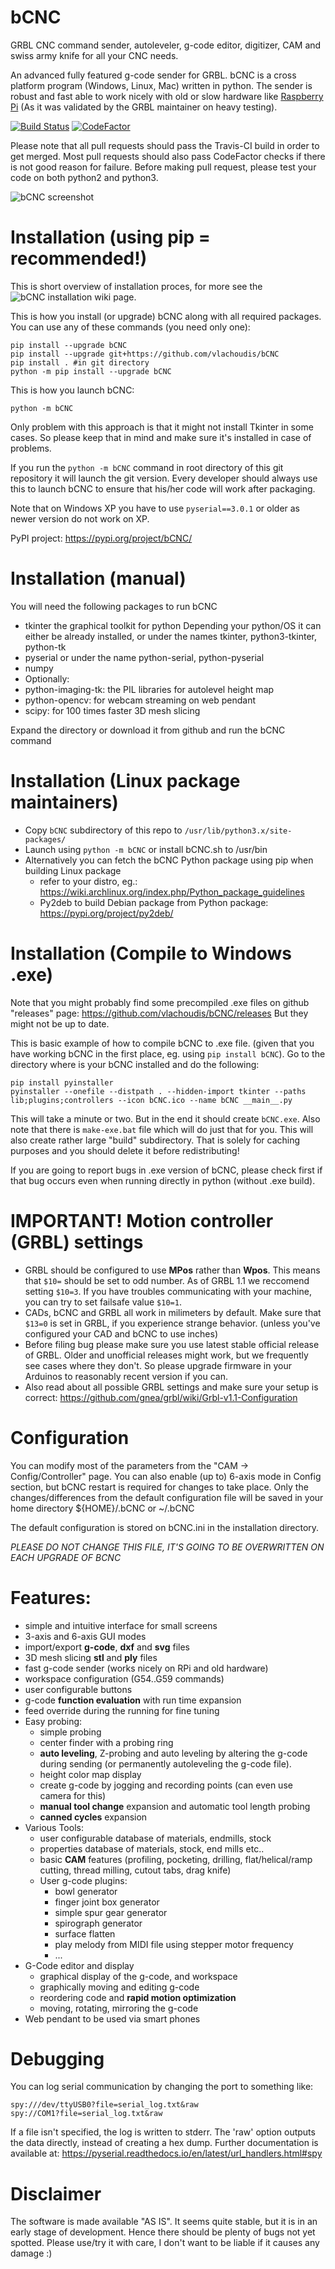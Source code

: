 bCNC
====

GRBL CNC command sender, autoleveler, g-code editor, digitizer, CAM
and swiss army knife for all your CNC needs.

An advanced fully featured g-code sender for GRBL. bCNC is a cross platform program (Windows, Linux, Mac) written in python. The sender is robust and fast able to work nicely with old or slow hardware like [Raspberry Pi](http://www.openbuilds.com/threads/bcnc-and-the-raspberry-pi.3038/) (As it was validated by the GRBL maintainer on heavy testing).

[![Build Status](https://travis-ci.com/vlachoudis/bCNC.svg?branch=master)](https://travis-ci.com/vlachoudis/bCNC)
[![CodeFactor](https://www.codefactor.io/repository/github/vlachoudis/bcnc/badge)](https://www.codefactor.io/repository/github/vlachoudis/bcnc)

Please note that all pull requests should pass the Travis-CI build in order to get merged.
Most pull requests should also pass CodeFactor checks if there is not good reason for failure.
Before making pull request, please test your code on both python2 and python3.

![bCNC screenshot](https://raw.githubusercontent.com/vlachoudis/bCNC/doc/Screenshots/bCNC.png)

# Installation (using pip = recommended!)

This is short overview of installation proces, for more see the ![bCNC installation](https://github.com/vlachoudis/bCNC/wiki/Installation) wiki page.

This is how you install (or upgrade) bCNC along with all required packages.
You can use any of these commands (you need only one):

    pip install --upgrade bCNC
    pip install --upgrade git+https://github.com/vlachoudis/bCNC
    pip install . #in git directory
    python -m pip install --upgrade bCNC

This is how you launch bCNC:

    python -m bCNC

Only problem with this approach is that it might not install Tkinter in some cases.
So please keep that in mind and make sure it's installed in case of problems.

If you run the `python -m bCNC` command in root directory of this git repository it will launch the git version.
Every developer should always use this to launch bCNC to ensure that his/her code will work after packaging.

Note that on Windows XP you have to use `pyserial==3.0.1` or older as newer version do not work on XP.

PyPI project: https://pypi.org/project/bCNC/

# Installation (manual)
You will need the following packages to run bCNC
- tkinter the graphical toolkit for python
  Depending your python/OS it can either be already installed,
  or under the names tkinter, python3-tkinter, python-tk
- pyserial or under the name python-serial, python-pyserial
- numpy
- Optionally:
- python-imaging-tk: the PIL libraries for autolevel height map
- python-opencv: for webcam streaming on web pendant
- scipy: for 100 times faster 3D mesh slicing

Expand the directory or download it from github
and run the bCNC command

# Installation (Linux package maintainers)
- Copy `bCNC` subdirectory of this repo to `/usr/lib/python3.x/site-packages/`
- Launch using `python -m bCNC` or install bCNC.sh to /usr/bin
- Alternatively you can fetch the bCNC Python package using pip when building Linux package
  - refer to your distro, eg.: https://wiki.archlinux.org/index.php/Python_package_guidelines
  - Py2deb to build Debian package from Python package: https://pypi.org/project/py2deb/

# Installation (Compile to Windows .exe)

Note that you might probably find some precompiled .exe files on github "releases" page:
https://github.com/vlachoudis/bCNC/releases
But they might not be up to date.

This is basic example of how to compile bCNC to .exe file.
(given that you have working bCNC in the first place, eg. using `pip install bCNC`).
Go to the directory where is your bCNC installed and do the following:

    pip install pyinstaller
    pyinstaller --onefile --distpath . --hidden-import tkinter --paths lib;plugins;controllers --icon bCNC.ico --name bCNC __main__.py

This will take a minute or two. But in the end it should create `bCNC.exe`.
Also note that there is `make-exe.bat` file which will do just that for you.
This will also create rather large "build" subdirectory.
That is solely for caching purposes and you should delete it before redistributing!

If you are going to report bugs in .exe version of bCNC,
please check first if that bug occurs even when running directly in python (without .exe build).

# IMPORTANT! Motion controller (GRBL) settings
- GRBL should be configured to use **MPos** rather than **Wpos**. This means that `$10=` should be set to odd number. As of GRBL 1.1 we reccomend setting `$10=3`. If you have troubles communicating with your machine, you can try to set failsafe value `$10=1`.
- CADs, bCNC and GRBL all work in milimeters by default. Make sure that `$13=0` is set in GRBL, if you experience strange behavior. (unless you've configured your CAD and bCNC to use inches)
- Before filing bug please make sure you use latest stable official release of GRBL. Older and unofficial releases might work, but we frequently see cases where they don't. So please upgrade firmware in your Arduinos to reasonably recent version if you can.
- Also read about all possible GRBL settings and make sure your setup is correct: https://github.com/gnea/grbl/wiki/Grbl-v1.1-Configuration

# Configuration
You can modify most of the parameters from the "CAM -> Config/Controller" page.
You can also enable (up to) 6-axis mode in Config section,
but bCNC restart is required for changes to take place.
Only the changes/differences from the default configuration
file will be saved in your home directory ${HOME}/.bCNC  or ~/.bCNC

The default configuration is stored on bCNC.ini in the
installation directory.

*PLEASE DO NOT CHANGE THIS FILE, IT'S GOING TO BE OVERWRITTEN ON EACH UPGRADE OF BCNC*

# Features:
- simple and intuitive interface for small screens
- 3-axis and 6-axis GUI modes
- import/export **g-code**, **dxf** and **svg** files
- 3D mesh slicing **stl** and **ply** files
- fast g-code sender (works nicely on RPi and old hardware)
- workspace configuration (G54..G59 commands)
- user configurable buttons
- g-code **function evaluation** with run time expansion
- feed override during the running for fine tuning
- Easy probing:
  - simple probing
  - center finder with a probing ring
  - **auto leveling**, Z-probing and auto leveling by altering the g-code during
    sending (or permanently autoleveling the g-code file).
  - height color map display
  - create g-code by jogging and recording points (can even use camera for this)
  - **manual tool change** expansion and automatic tool length probing
  - **canned cycles** expansion
- Various Tools:
  - user configurable database of materials, endmills, stock
  - properties database of materials, stock, end mills etc..
  - basic **CAM** features (profiling, pocketing, drilling, flat/helical/ramp cutting, thread milling, cutout tabs, drag knife)
  - User g-code plugins:
    - bowl generator
    - finger joint box generator
    - simple spur gear generator
    - spirograph generator
    - surface flatten
    - play melody from MIDI file using stepper motor frequency
    - ...
- G-Code editor and display
    - graphical display of the g-code, and workspace
    - graphically moving and editing g-code
    - reordering code and **rapid motion optimization**
    - moving, rotating, mirroring the g-code
- Web pendant to be used via smart phones

# Debugging
You can log serial communication by changing the port to something like:

    spy:///dev/ttyUSB0?file=serial_log.txt&raw
    spy://COM1?file=serial_log.txt&raw

If a file isn't specified, the log is written to stderr.
The 'raw' option outputs the data directly, instead of creating a hex dump.
Further documentation is available at: https://pyserial.readthedocs.io/en/latest/url_handlers.html#spy

# Disclaimer
  The software is made available "AS IS". It seems quite stable, but it is in
  an early stage of development.  Hence there should be plenty of bugs not yet
  spotted. Please use/try it with care, I don't want to be liable if it causes
  any damage :)
